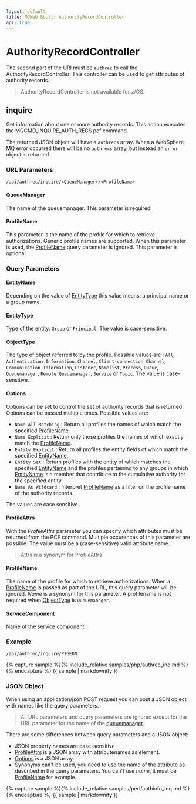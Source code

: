 ```yaml
---
layout: default
title: MQWeb &bull; AuthorityRecordController
api: true
---
```

AuthorityRecordController
=========================

The second part of the URI must be `authrec` to call the AuthorityRecordController.
This controller can be used to get attributes of authority records.

> AuthorityRecordController is not available for z/OS.

## <a name="inquire"></a>inquire
Get information about one or more authority records.
This action executes the MQCMD_INQUIRE_AUTH_RECS pcf command.

The returned JSON object will have a `authrecs` array. When a WebSphere MQ error occurred
there will be no `authrecs` array, but instead an `error` object is returned.

### <a name="inquireUrl"></a>URL Parameters
`/api/authrec/inquire/<QueueManager>/<ProfileName>`

#### <a name="inquireURLQueuemanager"></a>QueueManager
The name of the queuemanager. This parameter is required!

#### <a name="inquireURLProfileName"></a>ProfileName
This parameter is the name of the profile for which to retrieve authorizations. Generic profile names are supported.
When this parameter is used, the [ProfileName](#inquireQueryProfileName) query parameter is ignored. This parameter
is optional.

### <a name="inquireQuery"></a>Query Parameters

#### <a name="inquireQueryEntityName"></a>EntityName
Depending on the value of [EntityType](#inquireQueryEntityType) this value means: a principal name or a group name.

#### <a name="inquireQueryEntityType"></a>EntityType
Type of the entity: `Group` or `Principal`. The value is case-sensitive.

#### <a name="inquireQueryObjectType"></a>ObjectType
The type of object referred to by the profile. Possible values are : `All`, `Authentication Information`, `Channel`,
`Client-connection Channel`, `Communication Information`, `Listener`, `Namelist`, `Process`, `Queue`, `Queuemanager`,
`Remote Queuemanager`, `Service` or `Topic`. The value is case-sensitive.

#### <a name="inquiryQueryOptions"></a>Options

Options can be set to control the set of authority records that is returned. Options can be passed multiple times.
Possible values are:

+ `Name All Matching` : Return all profiles the names of which match the specified [ProfileName](#inquireQueryProfileName).
+ `Name Explicit` : Return only those profiles the names of which exactly match the [ProfileName](#inquireQueryProfileName).
+ `Entity Explicit` : Return all profiles the entity fields of which match the specified [EntityName](#inquireQueryEntityName).
+ `Entity Set` : Return profiles with the entity of which matches the specified [EntityName](#inquireQueryEntityName) and the profiles pertaining to any groups in which [EntityName](#inquireQueryEntityName) is a member that contribute to the cumulative authority for the specified entity.
+ `Name As Wildcard` : Interpret [ProfileName](#inquireQueryProfileName) as a filter on the profile name of the authority records.

The values are case sensitive.

#### <a name="inqueryQueryProfileAttrs"></a>ProfileAttrs
With the *ProfileAttrs* parameter you can specify which attributes must be returned from the PCF command. Multiple occurences of this parameter are possible. The value must be a (case-sensitive) valid attribute name.

> Attrs is a synonym for ProfileAttrs

#### <a name="inquireQueryProfileName"></a>ProfileName
The name of the profile for which to retrieve authorizations. When a [ProfileName](#inquireURLProfileName) is passed as
part of the URL, this query parameter will be ignored. *Name* is a synonym for this parameter. A profilename is not
required when [ObjectType](#inquireQueryObjectType) is `Queuemanager`.

#### <a name="inquireQueryServiceComponent"></a>ServiceComponent
Name of the service component.

### <a name="inquiryExample"></a>Example
`/api/authrec/inquire/PIGEON`  

{% capture sample %}{% include_relative samples/php/authrec_inq.md %}{% endcapture %}
{{ sample | markdownify }}

### <a name="inquireJSON"></a>JSON Object
When using an application/json POST request you can post a JSON object with names like the
query parameters.

> All URL parameters and query parameters are ignored except for the URL parameter for
> the name of the [queuemanager](#inquireUrlQueueManager).

There are some differences between query parameters and a JSON object:

+ JSON property names are case-sensitive
+ [ProfileAttrs](#inquireQueryProfileAttrs) is a JSON array with attributenames as element.
+ [Options](#inquireQueryOptions) is a JSON array.
+ Synonyms can't be used, you need to use the name of the attribute
  as described in the query parameters. You can't use *name*, it must be
  [ProfileName](#inquireQueryProfileName) for example.

{% capture sample %}{% include_relative samples/perl/authinfo_inq.md %}{% endcapture %}
{{ sample | markdownify }}
